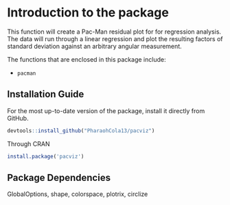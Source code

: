 # Introduction to the package

This function will create a Pac-Man residual plot for for regression analysis. The data will run through a linear regression and plot the resulting factors of standard deviation against an arbitrary angular measurement.


The functions that are enclosed in this package include:

- `pacman`


## Installation Guide
For the most up-to-date version of the package, install it directly from GitHub.

```R
devtools::install_github("PharaohCola13/pacviz")
```
Through CRAN
```R
install.package('pacviz')
```

## Package Dependencies
GlobalOptions, shape, colorspace, plotrix, circlize

